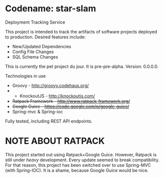 Codename: star-slam
=========
Deployment Tracking Service

This project is intended to track the artifacts of software projects deployed to production. Desired features include:
* New/Updated Dependencies
* Config File Changes
* SQL Schema Changes

This is currently the pet project du jour. It is pre-pre-alpha. Version: 0.0.0.0.

Technologies in use
* Groovy - http://groovy.codehaus.org/
* * KnockoutJS - http://knockoutjs.com/
* ~~Ratpack Framework - http://www.ratpack-framework.org/~~
* ~~Google Guice - https://code.google.com/p/google-guice/~~
* Spring-mvc & Spring-ioc


Fully tested, including REST API endpoints.

NOTE ABOUT RATPACK
==================
This project started out using Ratpack+Google Guice. However, Ratpack is still under <em>heavy</em> development. Every update seemed to break compatibility. For that reason, this project has been switched over to use Spring-MVC (with Spring-IOC). It is a shame, because Google Guice would be nice.
